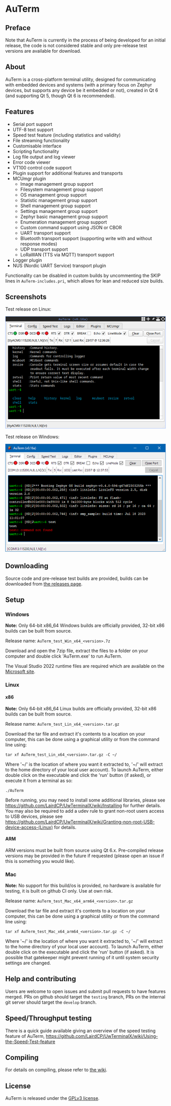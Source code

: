 # AuTerm

## Preface

Note that AuTerm is currently in the process of being developed for an initial release, the code is not considered stable and only pre-release test versions are available for download.

## About

AuTerm is a cross-platform terminal utility, designed for communicating with embedded devices and systems (with a primary focus on Zephyr devices, but supports any device be it embedded or not), created in Qt 6 (and supporting Qt 5, though Qt 6 is recommended).

## Features

* Serial port support
* UTF-8 text support
* Speed test feature (including statistics and validity)
* File streaming functionality
* Customisable interface
* Scripting functionality
* Log file output and log viewer
* Error code viewer
* VT100 control code support
* Plugin support for additional features and transports
* MCUmgr plugin
  - Image management group support
  - Filesystem management group support
  - OS management group support
  - Statistic management group support
  - Shell management group support
  - Settings management group support
  - Zephyr basic management group support
  - Enumeration management group support
  - Custom command support using JSON or CBOR
  - UART transport support
  - Bluetooth transport support (supporting write with and without response modes)
  - UDP transport support
  - LoRaWAN (TTS via MQTT) transport support
* Logger plugin
* NUS (Nordic UART Service) transport plugin

Functionality can be disabled in custom builds by uncommenting the SKIP lines in ``AuTerm-includes.pri``, which allows for lean and reduced size builds.

## Screenshots

Test release on Linux:

![Linux test release screenshot](/docs/images/linux_build.png?raw=true)

Test release on Windows:

![Windows test release screenshot](/docs/images/windows_build.png?raw=true)

## Downloading

Source code and pre-release test builds are provided, builds can be downloaded from [the releases page](https://github.com/thedjnK/AuTerm/releases).

## Setup

### Windows

**Note:** Only 64-bit x86_64 Windows builds are officially provided, 32-bit x86 builds can be built from source.

Release name: `AuTerm_test_Win_x64_<version>.7z`

Download and open the 7zip file, extract the files to a folder on your computer and double click 'AuTerm.exe' to run AuTerm.

The Visual Studio 2022 runtime files are required which are available on the [Microsoft site](https://aka.ms/vs/17/release/vc_redist.x64.exe).

### Linux

#### x86

**Note:** Only 64-bit x86_64 Linux builds are officially provided, 32-bit x86 builds can be built from source.

Release name: `AuTerm_test_Lin_x64_<version>.tar.gz`

Download the tar file and extract it's contents to a location on your computer, this can be done using a graphical utility or from the command line using:

	tar xf AuTerm_test_Lin_x64_<version>.tar.gz -C ~/

Where '\~/' is the location of where you want it extracted to, '\~/' will extract to the home directory of your local user account). To launch AuTerm, either double click on the executable and click the 'run' button (if asked), or execute it from a terminal as so:

	./AuTerm

Before running, you may need to install some additional libraries, please see https://github.com/LairdCP/UwTerminalX/wiki/Installing for further details. You may also be required to add a udev rule to grant non-root users access to USB devices, please see https://github.com/LairdCP/UwTerminalX/wiki/Granting-non-root-USB-device-access-(Linux) for details.

#### ARM

ARM versions must be built from source using Qt 6.x. Pre-compiled release versions may be provided in the future if requested (please open an issue if this is something you would like).

### Mac

**Note:** No support for this build/os is provided, no hardware is available for testing, it is built on github CI only. Use at own risk.

Release name: `AuTerm_test_Mac_x64_arm64_<version>.tar.gz`

Download the tar file and extract it's contents to a location on your computer, this can be done using a graphical utility or from the command line using:

	tar xf AuTerm_test_Mac_x64_arm64_<version>.tar.gz -C ~/

Where '\~/' is the location of where you want it extracted to, '\~/' will extract to the home directory of your local user account). To launch AuTerm, either double click on the executable and click the 'run' button (if asked). It is possible that gatekeeper might prevent running of it until system security settings are changed.

## Help and contributing

Users are welcome to open issues and submit pull requests to have features merged. PRs on github should target the `testing` branch, PRs on the internal git server should target the `develop` branch.

## Speed/Throughput testing

There is a quick guide available giving an overview of the speed testing feature of AuTerm, https://github.com/LairdCP/UwTerminalX/wiki/Using-the-Speed-Test-feature

## Compiling

For details on compiling, please refer to [the wiki](https://github.com/LairdCP/UwTerminalX/wiki/Compiling).

## License

AuTerm is released under the [GPLv3 license](https://github.com/thedjnK/AuTerm/blob/master/LICENSE).
